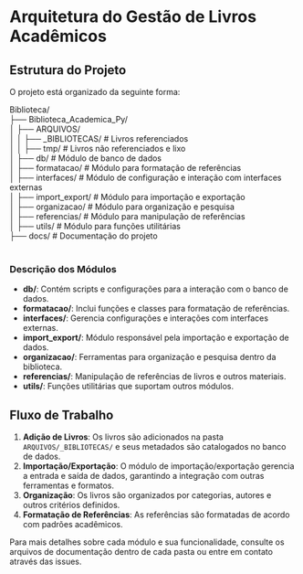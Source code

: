 # Arquitetura do Gestão de Livros Acadêmicos

## Estrutura do Projeto

O projeto está organizado da seguinte forma:<br>


Biblioteca/<br>
├── Biblioteca_Academica_Py/<br>
│   ├── ARQUIVOS/<br>
│   │   ├── _BIBLIOTECAS/         # Livros referenciados<br>
│   │   ├── tmp/                  # Livros não referenciados e lixo<br>
│   ├── db/                       # Módulo de banco de dados<br>
│   ├── formatacao/               # Módulo para formatação de referências<br>
│   ├── interfaces/               # Módulo de configuração e interação com interfaces externas<br>
│   ├── import_export/            # Módulo para importação e exportação<br>
│   ├── organizacao/              # Módulo para organização e pesquisa<br>
│   ├── referencias/              # Módulo para manipulação de referências<br>
│   ├── utils/                    # Módulo para funções utilitárias<br>
├── docs/                         # Documentação do projeto<br>
<br>


### Descrição dos Módulos

- **db/**: Contém scripts e configurações para a interação com o banco de dados.
- **formatacao/**: Inclui funções e classes para formatação de referências.
- **interfaces/**: Gerencia configurações e interações com interfaces externas.
- **import_export/**: Módulo responsável pela importação e exportação de dados.
- **organizacao/**: Ferramentas para organização e pesquisa dentro da biblioteca.
- **referencias/**: Manipulação de referências de livros e outros materiais.
- **utils/**: Funções utilitárias que suportam outros módulos.

## Fluxo de Trabalho

1. **Adição de Livros**: Os livros são adicionados na pasta `ARQUIVOS/_BIBLIOTECAS/` e seus metadados são catalogados no banco de dados.
2. **Importação/Exportação**: O módulo de importação/exportação gerencia a entrada e saída de dados, garantindo a integração com outras ferramentas e formatos.
3. **Organização**: Os livros são organizados por categorias, autores e outros critérios definidos.
4. **Formatação de Referências**: As referências são formatadas de acordo com padrões acadêmicos.

Para mais detalhes sobre cada módulo e sua funcionalidade, consulte os arquivos de documentação dentro de cada pasta ou entre em contato através das issues.
